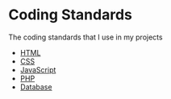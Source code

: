 Coding Standards
=======================

The coding standards that I use in my projects

* [HTML](#)
* [CSS](css.md)
* [JavaScript](#)
* [PHP](#)
* [Database](#)
